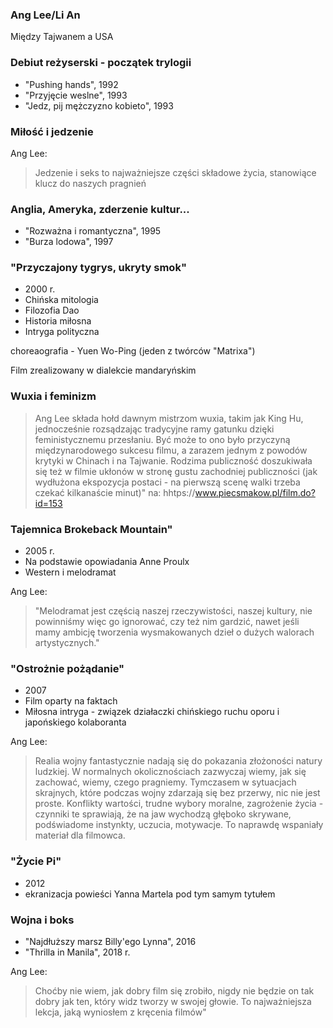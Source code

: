 
### Ang Lee/Li An

Między Tajwanem a USA


### Debiut reżyserski - początek trylogii

- "Pushing hands", 1992
- "Przyjęcie weslne", 1993
- "Jedz, pij mężczyzno kobieto", 1993


### Miłość i jedzenie

Ang Lee: 
>Jedzenie i seks to najważniejsze części składowe życia, stanowiące klucz do naszych pragnień


### Anglia, Ameryka, zderzenie kultur...

- "Rozważna i romantyczna", 1995
- "Burza lodowa", 1997


### "Przyczajony tygrys, ukryty smok"

- 2000 r.
- Chińska mitologia
- Filozofia Dao
- Historia miłosna
- Intryga polityczna

choreaografia - Yuen Wo-Ping (jeden z twórców "Matrixa")

Film zrealizowany w dialekcie mandaryńskim



### Wuxia i feminizm

>Ang Lee składa hołd dawnym mistrzom wuxia, takim jak King Hu, jednocześnie rozsądzając tradycyjne ramy gatunku dzięki feministycznemu przesłaniu. Być może to ono było przyczyną międzynarodowego sukcesu filmu, a zarazem jednym z powodów krytyki w Chinach i na Tajwanie. Rodzima publiczność doszukiwała się też w filmie ukłonów w stronę gustu zachodniej publiczności (jak wydłużona ekspozycja postaci - na pierwszą scenę walki trzeba czekać kilkanaście minut)" 
na: hhtps://www.piecsmakow.pl/film.do?id=153





### Tajemnica Brokeback Mountain"

- 2005 r.
- Na podstawie opowiadania Anne Proulx
- Western i melodramat

Ang Lee:
>"Melodramat jest częścią naszej rzeczywistości, naszej kultury, nie powinniśmy więc go ignorować, czy też nim gardzić, nawet jeśli mamy ambicję tworzenia wysmakowanych dzieł o dużych walorach artystycznych."




### "Ostrożnie pożądanie"

- 2007
- Film oparty na faktach
- Miłosna intryga - związek działaczki chińskiego ruchu oporu i japońskiego kolaboranta



Ang Lee:
>Realia wojny fantastycznie nadają się do pokazania złożoności natury ludzkiej. W normalnych okolicznościach zazwyczaj wiemy, jak się zachować, wiemy, czego pragniemy. Tymczasem w sytuacjach skrajnych, które podczas wojny zdarzają się bez przerwy, nic nie jest proste. Konflikty wartości, trudne wybory moralne, zagrożenie życia - czynniki te sprawiają, że na jaw wychodzą głęboko skrywane, podświadome instynkty, uczucia, motywacje. To naprawdę wspaniały materiał dla filmowca.


### "Życie Pi"

- 2012
- ekranizacja powieści Yanna Martela pod tym samym tytułem


### Wojna i boks

- "Najdłuższy marsz Billy'ego Lynna", 2016
- "Thrilla in Manila", 2018 r.



Ang Lee:
>Choćby nie wiem, jak dobry film się zrobiło, nigdy nie będzie on tak dobry jak ten, który widz tworzy w swojej głowie. To najważniejsza lekcja, jaką wyniosłem z kręcenia filmów"

